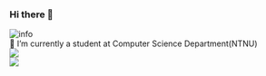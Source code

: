 ### Hi there 👋
![info](https://github-readme-stats.vercel.app/api?username=1241doobieC&show_icons=true&count_private=true&hide=prs&theme=default_repocard)  
🌱 I’m currently a student at Computer Science Department(NTNU)  
[![](https://img.shields.io/badge/OS-Arch%20Linux-33aadd?style=flat-square&logo=arch-linux&logoColor=ffffff)](https://www.archlinux.org/)  
![](https://visitor-badge.glitch.me/badge?page_id=CasterWx.readme)  
<!--
**1241doobieC/1241doobieC** is a ✨ _special_ ✨ repository because its `README.md` (this file) appears on your GitHub profile.

Here are some ideas to get you started:

- 🔭 I’m currently working on ...
- 🌱 I’m currently learning ...
- 👯 I’m looking to collaborate on ...
- 🤔 I’m looking for help with ...
- 💬 Ask me about ...
- 📫 How to reach me: ...
- 😄 Pronouns: ...
- ⚡ Fun fact: ...
-->

